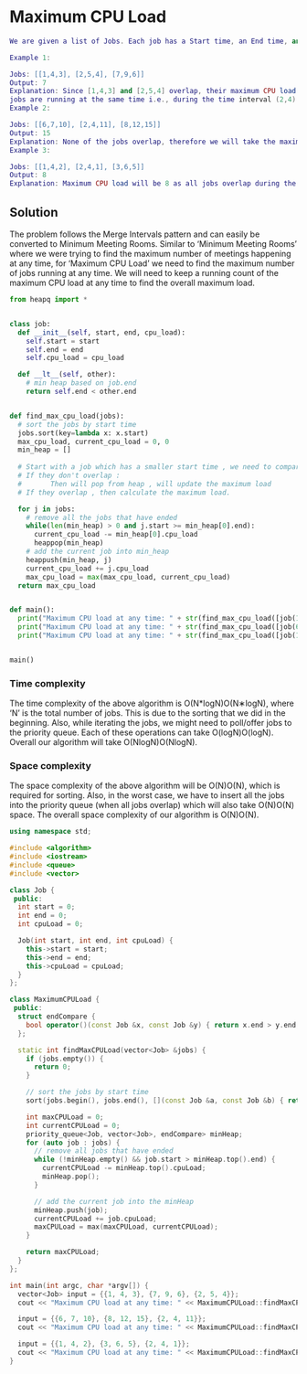 # Maximum CPU Load

```Lua
We are given a list of Jobs. Each job has a Start time, an End time, and a CPU load when it is running. Our goal is to find the maximum CPU load at any time if all the jobs are running on the same machine.

Example 1:

Jobs: [[1,4,3], [2,5,4], [7,9,6]]
Output: 7
Explanation: Since [1,4,3] and [2,5,4] overlap, their maximum CPU load (3+4=7) will be when both the 
jobs are running at the same time i.e., during the time interval (2,4).
Example 2:

Jobs: [[6,7,10], [2,4,11], [8,12,15]]
Output: 15
Explanation: None of the jobs overlap, therefore we will take the maximum load of any job which is 15.
Example 3:

Jobs: [[1,4,2], [2,4,1], [3,6,5]]
Output: 8
Explanation: Maximum CPU load will be 8 as all jobs overlap during the time interval [3,4]. 

```
## Solution 

The problem follows the Merge Intervals pattern and can easily be converted to Minimum Meeting Rooms. Similar to ‘Minimum Meeting Rooms’ where we were trying to find the maximum number of meetings happening at any time, for ‘Maximum CPU Load’ we need to find the maximum number of jobs running at any time. We will need to keep a running count of the maximum CPU load at any time to find the overall maximum load.

```python
from heapq import *


class job:
  def __init__(self, start, end, cpu_load):
    self.start = start
    self.end = end
    self.cpu_load = cpu_load

  def __lt__(self, other):
    # min heap based on job.end
    return self.end < other.end


def find_max_cpu_load(jobs):
  # sort the jobs by start time
  jobs.sort(key=lambda x: x.start)
  max_cpu_load, current_cpu_load = 0, 0
  min_heap = []
  
  # Start with a job which has a smaller start time , we need to compare with a job which is going to finish first (smallest end time)
  # If they don't overlap : 
  #       Then will pop from heap , will update the maximum load
  # If they overlap , then calculate the maximum load.    

  for j in jobs:
    # remove all the jobs that have ended
    while(len(min_heap) > 0 and j.start >= min_heap[0].end):
      current_cpu_load -= min_heap[0].cpu_load
      heappop(min_heap)
    # add the current job into min_heap
    heappush(min_heap, j)
    current_cpu_load += j.cpu_load
    max_cpu_load = max(max_cpu_load, current_cpu_load)
  return max_cpu_load


def main():
  print("Maximum CPU load at any time: " + str(find_max_cpu_load([job(1, 4, 3), job(2, 5, 4), job(7, 9, 6)])))
  print("Maximum CPU load at any time: " + str(find_max_cpu_load([job(6, 7, 10), job(2, 4, 11), job(8, 12, 15)])))
  print("Maximum CPU load at any time: " + str(find_max_cpu_load([job(1, 4, 2), job(2, 4, 1), job(3, 6, 5)])))


main()
```
### Time complexity
The time complexity of the above algorithm is O(N*logN)O(N∗logN), where ‘N’ is the total number of jobs. This is due to the sorting that we did in the beginning. Also, while iterating the jobs, we might need to poll/offer jobs to the priority queue. Each of these operations can take O(logN)O(logN). Overall our algorithm will take O(NlogN)O(NlogN).

### Space complexity
The space complexity of the above algorithm will be O(N)O(N), which is required for sorting. Also, in the worst case, we have to insert all the jobs into the priority queue (when all jobs overlap) which will also take O(N)O(N) space. The overall space complexity of our algorithm is O(N)O(N).

```cpp
using namespace std;

#include <algorithm>
#include <iostream>
#include <queue>
#include <vector>

class Job {
 public:
  int start = 0;
  int end = 0;
  int cpuLoad = 0;

  Job(int start, int end, int cpuLoad) {
    this->start = start;
    this->end = end;
    this->cpuLoad = cpuLoad;
  }
};

class MaximumCPULoad {
 public:
  struct endCompare {
    bool operator()(const Job &x, const Job &y) { return x.end > y.end; }
  };

  static int findMaxCPULoad(vector<Job> &jobs) {
    if (jobs.empty()) {
      return 0;
    }

    // sort the jobs by start time
    sort(jobs.begin(), jobs.end(), [](const Job &a, const Job &b) { return a.start < b.start; });

    int maxCPULoad = 0;
    int currentCPULoad = 0;
    priority_queue<Job, vector<Job>, endCompare> minHeap;
    for (auto job : jobs) {
      // remove all jobs that have ended
      while (!minHeap.empty() && job.start > minHeap.top().end) {
        currentCPULoad -= minHeap.top().cpuLoad;
        minHeap.pop();
      }

      // add the current job into the minHeap
      minHeap.push(job);
      currentCPULoad += job.cpuLoad;
      maxCPULoad = max(maxCPULoad, currentCPULoad);
    }

    return maxCPULoad;
  }
};

int main(int argc, char *argv[]) {
  vector<Job> input = {{1, 4, 3}, {7, 9, 6}, {2, 5, 4}};
  cout << "Maximum CPU load at any time: " << MaximumCPULoad::findMaxCPULoad(input) << endl;

  input = {{6, 7, 10}, {8, 12, 15}, {2, 4, 11}};
  cout << "Maximum CPU load at any time: " << MaximumCPULoad::findMaxCPULoad(input) << endl;

  input = {{1, 4, 2}, {3, 6, 5}, {2, 4, 1}};
  cout << "Maximum CPU load at any time: " << MaximumCPULoad::findMaxCPULoad(input) << endl;
}
```

